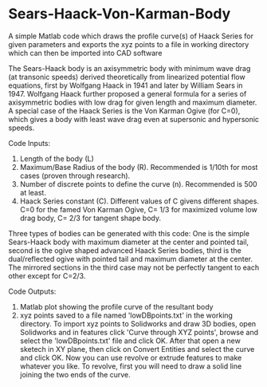 # Sears-Haack-Von-Karman-Body
A simple Matlab code which draws the profile curve(s) of Haack Series for given parameters and exports the xyz points to a file in working directory which can then be imported into CAD software

The Sears-Haack body is an axisymmetric body with minimum wave drag (at transonic speeds) derived theoretically from linearized potential flow equations, first by Wolfgang Haack in 1941 and later by William Sears in 1947.
Wolfgang Haack further proposed a general formula for a series of axisymmetric bodies with low drag for given length and maximum diameter. A special case of the Haack Series is the Von Karman Ogive (for C=0), which gives a body with least wave drag even at supersonic and hypersonic speeds.

Code Inputs:
1. Length of the body (L)
2. Maximum/Base Radius of the body (R). Recommended is 1/10th for most cases (proven through research).
3. Number of discrete points to define the curve (n). Recommended is 500 at least.
4. Haack Series constant (C). Different values of C givens different shapes. C=0 for the famed Von Karman Ogive, C= 1/3 for maximized volume low drag body, C= 2/3 for tangent shape body.

Three types of bodies can be generated with this code: One is the simple Sears-Haack body with maximum diameter at the center and pointed tail, second is the ogive shaped advanced Haack Series bodies, third is the dual/reflected ogive with pointed tail and maximum diameter at the center. The mirrored sections in the third case may not be perfectly tangent to each other except for C=2/3.

Code Outputs:
1. Matlab plot showing the profile curve of the resultant body
2. xyz points saved to a file named 'lowDBpoints.txt' in the working directory.
To import xyz points to Solidworks and draw 3D bodies, open Solidworks and in features click 'Curve through XYZ points', browse and select the 'lowDBpoints.txt' file and click OK. After that open a new sketech in XY plane, then click on Convert Entities and select the curve and click OK. Now you can use revolve or extrude features to make whatever you like. To revolve, first you will need to draw a solid line joining the two ends of the curve.
